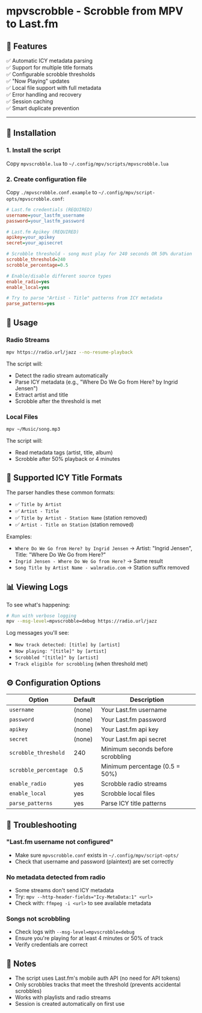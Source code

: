 # mpvscrobble - Scrobble from MPV to Last.fm 

## 🎯 Features

✅ Automatic ICY metadata parsing  
✅ Support for multiple title formats  
✅ Configurable scrobble thresholds  
✅ "Now Playing" updates  
✅ Local file support with full metadata  
✅ Error handling and recovery  
✅ Session caching  
✅ Smart duplicate prevention  

---

## 🚀 Installation 

### 1. Install the script
Copy `mpvscrobble.lua` to `~/.config/mpv/scripts/mpvscrobble.lua`

### 2. Create configuration file
Copy `./mpvscrobble.conf.example` to `~/.config/mpv/script-opts/mpvscrobble.conf`:

```ini
# Last.fm credentials (REQUIRED)
username=your_lastfm_username
password=your_lastfm_password

# Last.fm Apikey (REQUIRED)
apikey=your_apikey
secret=your_apisecret

# Scrobble threshold - song must play for 240 seconds OR 50% duration
scrobble_threshold=240
scrobble_percentage=0.5

# Enable/disable different source types
enable_radio=yes
enable_local=yes

# Try to parse "Artist - Title" patterns from ICY metadata
parse_patterns=yes
```

## 🎵 Usage

### Radio Streams
```bash
mpv https://radio.url/jazz --no-resume-playback
```

The script will:
- Detect the radio stream automatically
- Parse ICY metadata (e.g., "Where Do We Go from Here? by Ingrid Jensen")
- Extract artist and title
- Scrobble after the threshold is met

### Local Files
```bash
mpv ~/Music/song.mp3
```

The script will:
- Read metadata tags (artist, title, album)
- Scrobble after 50% playback or 4 minutes

## 🔧 Supported ICY Title Formats

The parser handles these common formats:

- ✅ `Title by Artist`
- ✅ `Artist - Title`
- ✅ `Title by Artist - Station Name` (station removed)
- ✅ `Artist - Title on Station` (station removed)

Examples:
- `Where Do We Go from Here? by Ingrid Jensen` → Artist: "Ingrid Jensen", Title: "Where Do We Go from Here?"
- `Ingrid Jensen - Where Do We Go from Here?` → Same result
- `Song Title by Artist Name - walmradio.com` → Station suffix removed

## 📊 Viewing Logs

To see what's happening:

```bash
# Run with verbose logging
mpv --msg-level=mpvscrobble=debug https://radio.url/jazz
```

Log messages you'll see:
- `New track detected: [title] by [artist]`
- `Now playing: "[title]" by [artist]`
- `Scrobbled "[title]" by [artist]`
- `Track eligible for scrobbling` (when threshold met)

## ⚙️ Configuration Options

| Option | Default | Description |
|--------|---------|-------------|
| `username` | (none) | Your Last.fm username |
| `password` | (none) | Your Last.fm password |
| `apikey`   | (none) | Your Last.fm api key  |
| `secret`   | (none) | Your Last.fm api secret |
| `scrobble_threshold` | 240 | Minimum seconds before scrobbling |
| `scrobble_percentage` | 0.5 | Minimum percentage (0.5 = 50%) |
| `enable_radio` | yes | Scrobble radio streams |
| `enable_local` | yes | Scrobble local files |
| `parse_patterns` | yes | Parse ICY title patterns |

## 🐛 Troubleshooting

### "Last.fm username not configured"
- Make sure `mpvscrobble.conf` exists in `~/.config/mpv/script-opts/`
- Check that username and password (plaintext) are set correctly

### No metadata detected from radio
- Some streams don't send ICY metadata
- Try: `mpv --http-header-fields="Icy-MetaData:1" <url>`
- Check with: `ffmpeg -i <url>` to see available metadata

### Songs not scrobbling
- Check logs with `--msg-level=mpvscrobble=debug`
- Ensure you're playing for at least 4 minutes or 50% of track
- Verify credentials are correct

## 📝 Notes

- The script uses Last.fm's mobile auth API (no need for API tokens)
- Only scrobbles tracks that meet the threshold (prevents accidental scrobbles)
- Works with playlists and radio streams
- Session is created automatically on first use

